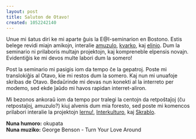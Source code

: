 ```yaml
---
layout: post
title: Saluton de Otavo!
created: 1052242140
---
```

Unue mi ŝatus diri ke mi aparte ĝuis la E@I-seminarion en Bostono.  Estis belege revidi miajn amikojn, interalie [amuzulo](https://amuzulo.livejournal.com/), [kvarko](https://kvarko.livejournal.com/), kaj [elinjo](https://elinjo.livejournal.com/).  Dum la seminario ni prilaboris multajn projektojn, kaj kompreneble elpensis novajn.  Evidentiĝis ke mi devos multe labori dum la somero!

Post la seminario mi pasigis iom da tempo ĉe la gepatroj.  Poste mi translokiĝis al Otavo, kie mi restos dum la somero.  Kaj nun mi unuafoje skribas de Otavo.  Bedaŭrinde mi devas nun konekti al la interreto per modemo, sed ekde ĵaŭdo mi havos rapidan interret-aliron.

Mi bezonos ankoraŭ iom da tempo por tralegi la centojn da retpoŝtaĵoj (ĉu retpostaĵoj, amuzulo?) kiuj alvenis dum mia foresto, sed poste mi komencos prilabori interalie la projektojn [lernu!](http://www.lernu.net/), [Interkulturo](http://www.interkulturo.net/), kaj [Skrablo](http://skrablo.ikso.net/).

**Nuna humoro:** okupata  
**Nuna muziko:** George Benson - Turn Your Love Around
